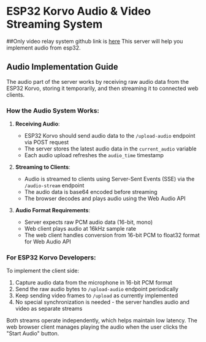 # ESP32 Korvo Audio & Video Streaming System 

##Only video relay system github link is [here]([url](https://github.com/Mavis-Technologies/Non-RTSP-Stream-Relay))
This server will help you implement audio from esp32.

## Audio Implementation Guide

The audio part of the server works by receiving raw audio data from the ESP32 Korvo, storing it temporarily, and then streaming it to connected web clients.

### How the Audio System Works:

1. **Receiving Audio**:
   - ESP32 Korvo should send audio data to the `/upload-audio` endpoint via POST request
   - The server stores the latest audio data in the `current_audio` variable
   - Each audio upload refreshes the `audio_time` timestamp

2. **Streaming to Clients**:
   - Audio is streamed to clients using Server-Sent Events (SSE) via the `/audio-stream` endpoint
   - The audio data is base64 encoded before streaming
   - The browser decodes and plays audio using the Web Audio API

3. **Audio Format Requirements**:
   - Server expects raw PCM audio data (16-bit, mono)
   - Web client plays audio at 16kHz sample rate
   - The web client handles conversion from 16-bit PCM to float32 format for Web Audio API

### For ESP32 Korvo Developers:

To implement the client side:
1. Capture audio data from the microphone in 16-bit PCM format
2. Send the raw audio bytes to `/upload-audio` endpoint periodically
3. Keep sending video frames to `/upload` as currently implemented
4. No special synchronization is needed - the server handles audio and video as separate streams

Both streams operate independently, which helps maintain low latency. The web browser client manages playing the audio when the user clicks the "Start Audio" button.
